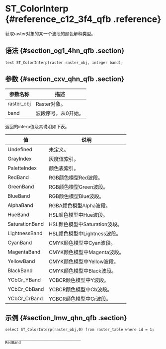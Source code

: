 # ST\_ColorInterp {#reference_c12_3f4_qfb .reference}

获取raster对象的某一个波段的颜色解释类型。

## 语法 {#section_og1_4hn_qfb .section}

```
text ST_ColorInterp(raster raster_obj, integer band);
```

## 参数 {#section_cxv_qhn_qfb .section}

|参数名称|描述|
|----|--|
|raster\_obj|Raster对象。|
|band|波段序号，从0开始。|

返回的interp值及其说明如下表。

|值|说明|
|--|--|
|Undefined|未定义。|
|GrayIndex|灰度值索引。|
|PaletteIndex|颜色表索引。|
|RedBand|RGB颜色模型Red波段。|
|GreenBand|RGB颜色模型Green波段。|
|BlueBand|RGB颜色模型Blue波段。|
|AlphaBand|RGBA颜色模型Alpha波段。|
|HueBand|HSL颜色模型中Hue波段。|
|SaturationBand|HSL颜色模型中Saturation波段。|
|LightnessBand|HSL颜色模型中Lightness波段。|
|CyanBand|CMYK颜色模型中Cyan波段。|
|MagentaBand|CMYK颜色模型中Magenta波段。|
|YellowBand|CMYK颜色模型中Yellow波段。|
|BlackBand|CMYK颜色模型中Black波段。|
|YCbCr\_YBand|YCBCR颜色模型中Y波段。|
|YCbCr\_CbBand|YCBCR颜色模型中Cb波段。|
|YCbCr\_CrBand|YCBCR颜色模型中Cr波段。|

## 示例 {#section_lmw_qhn_qfb .section}

```
select ST_ColorInterp(raster_obj,0) from raster_table where id = 1;

__________________________________
RedBand
```

